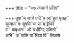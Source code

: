 +++
title = "०७ त्वामग्ने प्रदिव"

+++
तुवा᳓म् अग्ने प्रदि᳓व आ᳓हुतं घृतइः᳓  
सुम्नाय᳓वः सुषमि᳓धा स᳓म् ईधिरे  
स᳓ वावृधान᳓ ओ᳓षधीभिर् उक्षितो᳓  
अभि᳓ ज्र᳓यांसि पा᳓र्थिवा वि᳓ तिष्ठसे